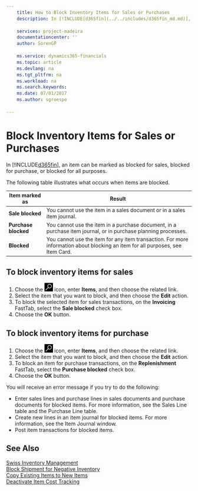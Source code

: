 ```yaml
---
    title: How to Block Inventory Items for Sales or Purchases
    description: In [!INCLUDE[d365fin](../../includes/d365fin_md.md)], an item can be marked as blocked for sales, blocked for purchase, or blocked for all purposes.

    services: project-madeira
    documentationcenter: ''
    author: SorenGP

    ms.service: dynamics365-financials
    ms.topic: article
    ms.devlang: na
    ms.tgt_pltfrm: na
    ms.workload: na
    ms.search.keywords:
    ms.date: 07/01/2017
    ms.author: sgroespe

---
```

# Block Inventory Items for Sales or Purchases
In [!INCLUDE[d365fin](../../includes/d365fin_md.md)], an item can be marked as blocked for sales, blocked for purchase, or blocked for all purposes.  

The following table illustrates what occurs when items are blocked.  

|Item marked as|Result|  
|--------------------|------------|  
|**Sale blocked**|You cannot use the item in a sales document or in a sales item journal.|  
|**Purchase blocked**|You cannot use the item in a purchase document, in a purchase item journal, or in purchase planning processes.|  
|**Blocked**|You cannot use the item for any item transaction. For more information about blocking an item for all purposes, see Item Card.|  

## To block inventory items for sales  

1.  Choose the ![Search for Page or Report](../../media/ui-search/search_small.png "Search for Page or Report icon") icon, enter **Items**, and then choose the related link.  
2.  Select the item that you want to block, and then choose the **Edit** action.  
3.  To block the selected item for sales transactions, on the **Invoicing** FastTab, select the **Sale blocked** check box.  
4.  Choose the **OK** button.  

## To block inventory items for purchase  

1.  Choose the ![Search for Page or Report](../../media/ui-search/search_small.png "Search for Page or Report icon") icon, enter **Items**, and then choose the related link.  
2.  Select the item that you want to block, and then choose the **Edit** action.  
3.  To block an item for purchase transactions, on the **Replenishment** FastTab, select the **Purchase blocked** check box.  
4.  Choose the **OK** button.  

You will receive an error message if you try to do the following:  

- Enter sales lines and purchase lines in sales documents and purchase documents for blocked items. For more information, see the Sales Line table and the Purchase Line table.  
- Create new lines in an item journal for blocked items. For more information, see the Item Journal window.  
- Post item transactions for blocked items.  

## See Also  
 [Swiss Inventory Management](swiss-inventory-management.md)   
 [Block Shipment for Negative Inventory](how-to-block-shipment-for-negative-inventory.md)   
 [Copy Existing Items to New Items](how-to-copy-existing-items-to-new-items.md)   
 [Deactivate Item Cost Tracking](how-to-deactivate-item-cost-tracking.md)
